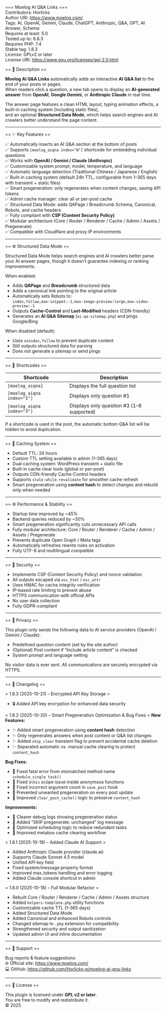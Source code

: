 === Moelog AI Q&A Links ===  
Contributors: Horlicks  
Author URI: https://www.moelog.com/  
Tags: AI, OpenAI, Gemini, Claude, ChatGPT, Anthropic, Q&A, GPT, AI Answer,  Schema  
Requires at least: 5.0  
Tested up to: 6.8.3  
Requires PHP: 7.4  
Stable tag: 1.8.3  
License: GPLv2 or later  
License URI: https://www.gnu.org/licenses/gpl-2.0.html  

== 🧠 Description ==

**Moelog AI Q&A Links** automatically adds an interactive **AI Q&A list** to the end of your posts or pages.  
When readers click a question, a new tab opens to display an **AI-generated answer** from **OpenAI**, **Google Gemini**, or **Anthropic Claude** in real time.

The answer page features a clean HTML layout, typing animation effects, a built-in caching system (including static files),  
and an optional **Structured Data Mode**, which helps search engines and AI crawlers better understand the page content.

---

== ✨ Key Features ==

✅ Automatically inserts an AI Q&A section at the bottom of posts  
✅ Supports `[moelog_aiqna index="N"]` shortcode for embedding individual questions  
✅ Works with **OpenAI / Gemini / Claude (Anthropic)**  
✅ Customizable system prompt, model, temperature, and language  
✅ Automatic language detection (Traditional Chinese / Japanese / English)  
✅ Built-in caching system (default 24h TTL, configurable from 1–365 days with transient + static files)  
✅ Smart pregeneration: only regenerates when content changes, saving API tokens  
✅ Admin cache manager: clear all or per-post cache  
✅ Structured Data Mode: adds QAPage / Breadcrumb Schema, Canonical, Robots, and cache headers  
✅ Fully compliant with **CSP (Content Security Policy)**  
✅ Modular architecture (Core / Router / Renderer / Cache / Admin / Assets / Pregenerate)  
✅ Compatible with Cloudflare and proxy IP environments  

---

== ⚙️ Structured Data Mode ==

Structured Data Mode helps search engines and AI crawlers better parse your AI answer pages, though it doesn’t guarantee indexing or ranking improvements.

When enabled:
- Adds **QAPage** and **Breadcrumb** structured data  
- Adds a canonical link pointing to the original article  
- Automatically sets Robots to:  
  `index,follow,max-snippet:-1,max-image-preview:large,max-video-preview:-1`  
- Outputs **Cache-Control** and **Last-Modified** headers (CDN-friendly)  
- Generates an **AI Q&A Sitemap** (`ai-qa-sitemap.php`) and pings Google/Bing  

When disabled (default):
- Uses `noindex,follow` to prevent duplicate content  
- Still outputs structured data for parsing  
- Does not generate a sitemap or send pings  

---

== 🧩 Shortcodes ==

| Shortcode | Description |
|------------|-------------|
| `[moelog_aiqna]` | Displays the full question list |
| `[moelog_aiqna index="1"]` | Displays only question #1 |
| `[moelog_aiqna index="3"]` | Displays only question #3 (1–8 supported) |

If a shortcode is used in the post, the automatic bottom Q&A list will be hidden to avoid duplication.

---

== 🧮 Caching System ==

- Default TTL: 24 hours  
- Custom TTL setting available in admin (1–365 days)  
- Dual caching system: WordPress transient + static file  
- Built-in cache clear tools (global or per-post)  
- Outputs CDN-friendly Cache-Control headers  
- Supports `stale-while-revalidate` for smoother cache refresh  
- Smart pregeneration using **content hash** to detect changes and rebuild only when needed  

---

== ⚙️ Performance & Stability ==

- Startup time improved by ~45%  
- Backend queries reduced by ~30%  
- Smart pregeneration significantly cuts unnecessary API calls  
- Fully modular architecture: Core / Router / Renderer / Cache / Admin / Assets / Pregenerate  
- Prevents duplicate Open Graph / Meta tags  
- Automatically refreshes rewrite rules on activation  
- Fully UTF-8 and multilingual compatible  

---

== 🔐 Security ==

- Implements CSP (Content Security Policy) and nonce validation  
- All outputs escaped via `esc_html` / `esc_attr`  
- Uses HMAC for cache integrity verification  
- IP-based rate limiting to prevent abuse  
- HTTPS communication with official APIs  
- No user data collection  
- Fully GDPR-compliant  

---

== 💬 Privacy ==

This plugin only sends the following data to AI service providers (OpenAI / Gemini / Claude):  
- Predefined question content (set by the site author)  
- (Optional) Post content if “Include article content” is checked  
- System prompt and language setting  

No visitor data is ever sent. All communications are securely encrypted via HTTPS.

---

== 🧩 Changelog ==

= 1.8.3 (2025-10-21) – Encrypted API Key Storage =
- 🔒 Added API key encryption for enhanced data security  


= 1.8.2 (2025-10-20) – Smart Pregeneration Optimization & Bug Fixes =
**New Features:**  
- ✨ Added smart pregeneration using **content hash** detection  
- ✨ Only regenerates answers when post content or Q&A list changes  
- ✨ Added `skip_clear` transient flag to prevent accidental cache deletion  
- ✨ Separated automatic vs. manual cache clearing to protect `content_hash`  

**Bug Fixes:**  
- 🔧 Fixed fatal error from mismatched method name `schedule_single_task()`  
- 🔧 Fixed `$this` scope issue inside anonymous functions  
- 🔧 Fixed incorrect argument count in `save_post` hook  
- 🔧 Prevented unwanted pregeneration on every post update  
- 🔧 Improved `clear_post_cache()` logic to preserve `content_hash`  

**Improvements:**  
- 📝 Clearer debug logs showing pregeneration status  
- 📝 Added “SKIP pregenerate: unchanged” log message  
- 🎯 Optimized scheduling logic to reduce redundant tasks  
- 🎯 Improved metabox cache clearing workflow  

= 1.8.1 (2025-10-19) – Added Claude AI Support =
- Added Anthropic Claude provider (claude.ai)  
- Supports Claude Sonnet 4.5 model  
- Unified API key field  
- Fixed system/message property format  
- Improved max_tokens handling and error logging  
- Added Claude console shortcut in admin  

= 1.8.0 (2025-10-18) – Full Modular Refactor =
- Rebuilt Core / Router / Renderer / Cache / Admin / Assets structure  
- Added `helpers-template.php` utility functions  
- Customizable cache TTL (1–365 days)  
- Added Structured Data Mode  
- Added Canonical and enhanced Robots controls  
- Changed sitemap to `.php` extension for compatibility  
- Strengthened security and output sanitization  
- Updated admin UI and inline documentation  

---

== 🧭 Support ==

Bug reports & feature suggestions:  
🌐 Official site: https://www.moelog.com/  
💻 GitHub: https://github.com/Horlicks-p/moelog-ai-qna-links  

---

== 🧩 License ==

This plugin is licensed under **GPL v2 or later**.  
You are free to modify and redistribute it.  
© 2025
